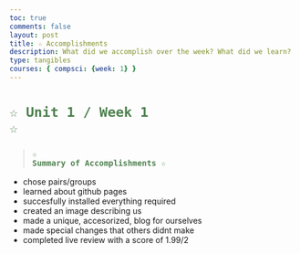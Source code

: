 ```yaml
---
toc: true
comments: false
layout: post
title: ☆ Accomplishments
description: What did we accomplish over the week? What did we learn?
type: tangibles
courses: { compsci: {week: 1} }
---
```


# <code style="color: #4e804f">☆ Unit 1 / Week 1 ☆</code>
> ### <code style="color:#4e804f;">☆ Summary of Accomplishments ☆</code>
- chose pairs/groups
- learned about github pages
- succesfully installed everything required
- created an image describing us
- made a unique, accesorized, blog for ourselves
- made special changes that others didnt make
- completed live review with a score of 1.99/2
